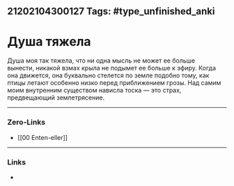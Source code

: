 21202104300127
Tags: #type_unfinished_anki
---
# Душа тяжела

Душа моя так тяжела, что ни одна мысль не может ее больше  <br>вынести, никакой взмах крыла не подымет ее больше к эфиру. Когда она движется, она буквально стелется по земле подобно тому, как птицы летают особенно низко перед приближением грозы. Над самим моим внутренним существом нависла тоска — это страх, предвещающий землетрясение. 

---
### Zero-Links
- [[00 Enten-eller]]
---
### Links
-